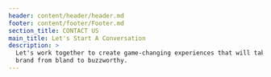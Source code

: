 ```yaml
---
header: content/header/header.md
footer: content/footer/Footer.md
section_title: CONTACT US
main_title: Let's Start A Conversation
description: >
  Let's work together to create game-changing experiences that will take your
  brand from bland to buzzworthy.
---
```




